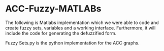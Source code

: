 # ACC-Fuzzy-MATLABs
The following is Matlabs implementation which we were able to code and create fuzzy sets, variables and a working interface. Furthermore, it will include the code for generating the defuzzified form. 

Fuzzy Sets.py is the python implementation for the ACC graphs.
